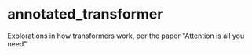 # annotated_transformer
Explorations in how transformers work, per the paper "Attention is all you need" 
